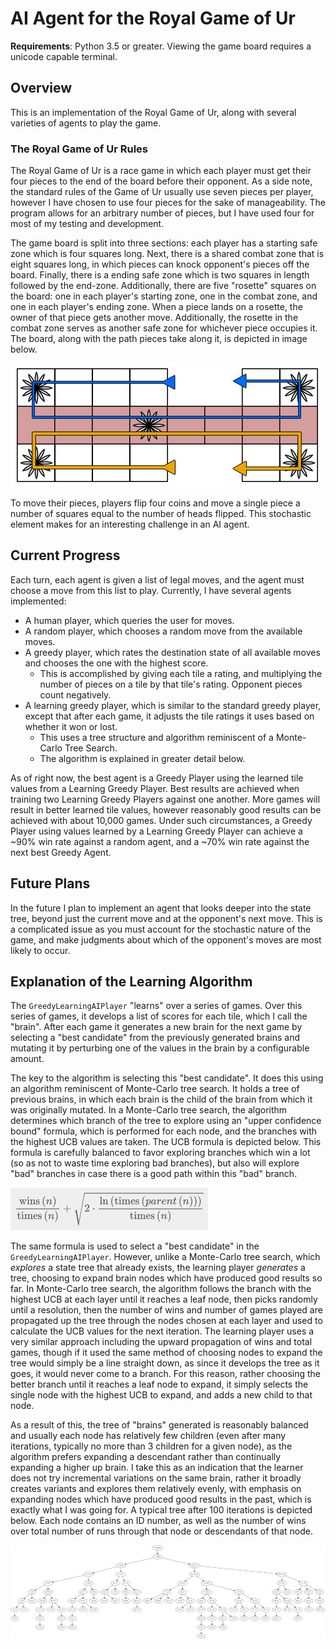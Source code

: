# AI Agent for the Royal Game of Ur

**Requirements**: Python 3.5 or greater. Viewing the game board requires a unicode capable terminal.

## Overview

This is an implementation of the Royal Game of Ur, along with several varieties of agents to play the game.

### The Royal Game of Ur Rules

The Royal Game of Ur is a race game in which each player must get their four pieces to the end of the board before their opponent.
As a side note, the standard rules of the Game of Ur usually use seven pieces per player, however I have chosen to use four pieces for the sake of manageability.
The program allows for an arbitrary number of pieces, but I have used four for most of my testing and development.

The game board is split into three sections: each player has a starting safe zone which is four squares long.
Next, there is a shared combat zone that is eight squares long, in which pieces can knock opponent's pieces off the board.
Finally, there is a ending safe zone which is two squares in length followed by the end-zone.
Additionally, there are five "rosette" squares on the board: one in each player's starting zone, one in the combat zone, and one in each player's ending zone.
When a piece lands on a rosette, the owner of that piece gets another move.
Additionally, the rosette in the combat zone serves as another safe zone for whichever piece occupies it.
The board, along with the path pieces take along it, is depicted in image below.

![The Royal Game of Ur game board](gameofur.jpg)

To move their pieces, players flip four coins and move a single piece a number of squares equal to the number of heads flipped.
This stochastic element makes for an interesting challenge in an AI agent.

## Current Progress

Each turn, each agent is given a list of legal moves, and the agent must choose a move from this list to play.
Currently, I have several agents implemented:

- A human player, which queries the user for moves.
- A random player, which chooses a random move from the available moves.
- A greedy player, which rates the destination state of all available moves and chooses the one with the highest score.
  - This is accomplished by giving each tile a rating, and multiplying the number of pieces on a tile by that tile's rating.
  Opponent pieces count negatively.
- A learning greedy player, which is similar to the standard greedy player, except that after each game, it adjusts the tile ratings it uses based on whether it won or lost.
  - This uses a tree structure and algorithm reminiscent of a Monte-Carlo Tree Search.
  - The algorithm is explained in greater detail below.
  
As of right now, the best agent is a Greedy Player using the learned tile values from a Learning Greedy Player.
Best results are achieved when training two Learning Greedy Players against one another.
More games will result in better learned tile values, however reasonably good results can be achieved with about 10,000 games.
Under such circumstances, a Greedy Player using values learned by a Learning Greedy Player can achieve a ~90% win rate against a random agent, and a ~70% win rate against the next best Greedy Agent.

## Future Plans

In the future I plan to implement an agent that looks deeper into the state tree, beyond just the current move and at the opponent's next move.
This is a complicated issue as you must account for the stochastic nature of the game, and make judgments about which of the opponent's moves are most likely to occur.

## Explanation of the Learning Algorithm

The `GreedyLearningAIPlayer` "learns" over a series of games.
Over this series of games, it develops a list of scores for each tile, which I call the "brain".
After each game it generates a new brain for the next game by selecting a "best candidate" from the previously generated brains and mutating it by perturbing one of the values in the brain by a configurable amount.

The key to the algorithm is selecting this "best candidate".
It does this using an algorithm reminiscent of Monte-Carlo tree search.
It holds a tree of previous brains, in which each brain is the child of the brain from which it was originally mutated.
In a Monte-Carlo tree search, the algorithm determines which branch of the tree to explore using an "upper confidence bound" formula, which is performed for each node, and the branches with the highest UCB values are taken.
The UCB formula is depicted below.
This formula is carefully balanced to favor exploring branches which win a lot (so as not to waste time exploring bad branches), but also will explore "bad" branches in case there is a good path within this "bad" branch.

![The upper confidence bound formula](ucb.jpg)

The same formula is used to select a "best candidate" in the `GreedyLearningAIPlayer`.
However, unlike a Monte-Carlo tree search, which *explores* a state tree that already exists, the learning player *generates* a tree, choosing to expand brain nodes which have produced good results so far.
In Monte-Carlo tree search, the algorithm follows the branch with the highest UCB at each layer until it reaches a leaf node, then picks randomly until a resolution, then the number of wins and number of games played are propagated up the tree through the nodes chosen at each layer and used to calculate the UCB values for the next iteration.
The learning player uses a very similar approach including the upward propagation of wins and total games, though if it used the same method of choosing nodes to expand the tree would simply be a line straight down, as since it develops the tree as it goes, it would never come to a branch.
For this reason, rather choosing the better branch until it reaches a leaf node to expand, it simply selects the single node with the highest UCB to expand, and adds a new child to that node.

As a result of this, the tree of "brains" generated is reasonably balanced and usually each node has relatively few children (even after many iterations, typically no more than 3 children for a given node), as the algorithm prefers expanding a descendant rather than continually expanding a higher up brain.
I take this as an indication that the learner does not try incremental variations on the same brain, rather it broadly creates variants and explores them relatively evenly, with emphasis on expanding nodes which have produced good results in the past, which is exactly what I was going for.
A typical tree after 100 iterations is depicted below.
Each node contains an ID number, as well as the number of wins over total number of runs through that node or descendants of that node.

![Learning Tree](tree.jpg)
